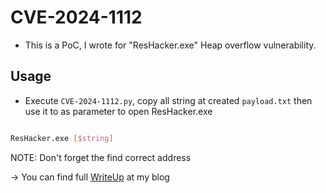 # CVE-2024-1112

- This is a PoC, I wrote for "ResHacker.exe" Heap overflow vulnerability.

## Usage 

- Execute ```CVE-2024-1112.py```, copy all string at created ```payload.txt``` then use it to as parameter to open ResHacker.exe 

```bash

ResHacker.exe [$string]
```

NOTE: Don't forget the find correct address

-> You can find full [WriteUp](https://enessakircolak.com.tr) at my blog

